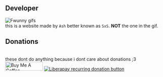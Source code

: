 ## Developer
![Fwunny gifs](./sashley.gif)
<br/>
this is a website made by `Ash` better known as `SxS`.
**NOT** the one in the gif.



## Donations
<br/>
these dont do anything because i dont care about donations ;3
<br/>
<a href="https://www.buymeacoffee.com" target="_blank"><img src="https://cdn.buymeacoffee.com/buttons/default-orange.png" alt="Buy Me A Coffee" height="28" width="119"></a>
<a href="https://liberapay.com" target="_blank"><img src="https://img.shields.io/badge/liberapay-donate-yellow.svg?style=for-the-badge" alt="Liberapay recurring donation button" /></a>



